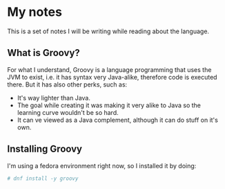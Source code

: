 # My notes


This is a set of notes I will be writing while reading about the language.



## What is Groovy?

For what I understand, Groovy is a language programming that uses the JVM to exist, i.e. it has syntax very Java-alike, therefore code is executed there. But it has also other perks, such as:  
* It's way lighter than Java.  
* The goal while creating it was making it very alike to Java so the learning curve wouldn't be so hard.  
* It can ve viewed as a Java complement, although it can do stuff on it's own.  


## Installing Groovy
I'm using a fedora environment right now, so I installed it by doing:  
```bash
# dnf install -y groovy
```

